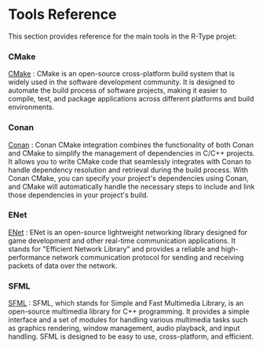 # Tools Reference

This section provides reference for the main tools in the R-Type projet:

### CMake
[CMake](https://cmake.org/) : CMake is an open-source cross-platform build system that is widely used in the software development community. It is designed to automate the build process of software projects, making it easier to compile, test, and package applications across different platforms and build environments.

### Conan
[Conan](https://docs.conan.io/2/integrations/cmake.html) : Conan CMake integration combines the functionality of both Conan and CMake to simplify the management of dependencies in C/C++ projects. It allows you to write CMake code that seamlessly integrates with Conan to handle dependency resolution and retrieval during the build process. With Conan CMake, you can specify your project's dependencies using Conan, and CMake will automatically handle the necessary steps to include and link those dependencies in your project's build.

### ENet
[ENet](http://enet.bespin.org/) : ENet is an open-source lightweight networking library designed for game development and other real-time communication applications. It stands for "Efficient Network Library" and provides a reliable and high-performance network communication protocol for sending and receiving packets of data over the network.

### SFML
[SFML](https://www.sfml-dev.org/) : SFML, which stands for Simple and Fast Multimedia Library, is an open-source multimedia library for C++ programming. It provides a simple interface and a set of modules for handling various multimedia tasks such as graphics rendering, window management, audio playback, and input handling. SFML is designed to be easy to use, cross-platform, and efficient.
